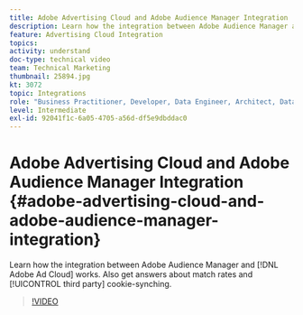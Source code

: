 ```yaml
---
title: Adobe Advertising Cloud and Adobe Audience Manager Integration
description: Learn how the integration between Adobe Audience Manager and Adobe Ad Cloud works. Also get answers about match rates and third party cookie-synching.
feature: Advertising Cloud Integration
topics: 
activity: understand
doc-type: technical video
team: Technical Marketing
thumbnail: 25894.jpg
kt: 3072
topic: Integrations
role: "Business Practitioner, Developer, Data Engineer, Architect, Data Architect, Administrator, Leader"
level: Intermediate
exl-id: 92041f1c-6a05-4705-a56d-df5e9dbddac0
---
```

# Adobe Advertising Cloud and Adobe Audience Manager Integration {#adobe-advertising-cloud-and-adobe-audience-manager-integration}

Learn how the integration between Adobe Audience Manager and [!DNL Adobe Ad Cloud] works. Also get answers about match rates and [!UICONTROL third party] cookie-synching.

>[!VIDEO](https://video.tv.adobe.com/v/25894/?quality=12)
